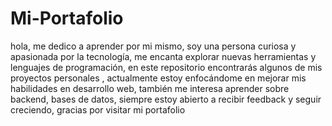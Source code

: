 # Mi-Portafolio
hola, me dedico a aprender por mi mismo, soy una persona curiosa y apasionada por la tecnología, me encanta explorar nuevas herramientas y lenguajes de programación, en este repositorio encontrarás algunos de mis proyectos personales , actualmente estoy enfocándome en mejorar mis habilidades en desarrollo web, también me interesa aprender sobre backend, bases de datos, siempre estoy abierto a recibir feedback y seguir creciendo, gracias por visitar mi portafolio
